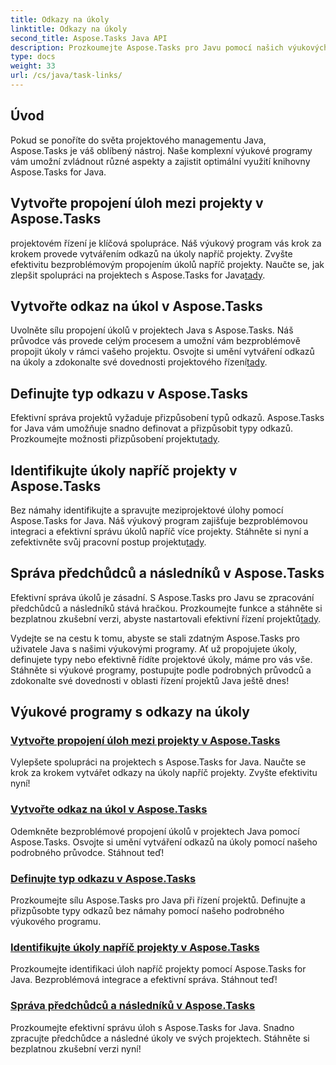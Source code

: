 ```yaml
---
title: Odkazy na úkoly
linktitle: Odkazy na úkoly
second_title: Aspose.Tasks Java API
description: Prozkoumejte Aspose.Tasks pro Javu pomocí našich výukových programů. Vylepšete spolupráci, definujte typy odkazů a bezproblémově spravujte úkoly. Zvyšte efektivitu svého projektu hned teď!
type: docs
weight: 33
url: /cs/java/task-links/
---
```

## Úvod

Pokud se ponoříte do světa projektového managementu Java, Aspose.Tasks je váš oblíbený nástroj. Naše komplexní výukové programy vám umožní zvládnout různé aspekty a zajistit optimální využití knihovny Aspose.Tasks for Java.

## Vytvořte propojení úloh mezi projekty v Aspose.Tasks
 projektovém řízení je klíčová spolupráce. Náš výukový program vás krok za krokem provede vytvářením odkazů na úkoly napříč projekty. Zvyšte efektivitu bezproblémovým propojením úkolů napříč projekty. Naučte se, jak zlepšit spolupráci na projektech s Aspose.Tasks for Java[tady](./create-cross-project-task-link/).

## Vytvořte odkaz na úkol v Aspose.Tasks
 Uvolněte sílu propojení úkolů v projektech Java s Aspose.Tasks. Náš průvodce vás provede celým procesem a umožní vám bezproblémově propojit úkoly v rámci vašeho projektu. Osvojte si umění vytváření odkazů na úkoly a zdokonalte své dovednosti projektového řízení[tady](./create-task-link/).

## Definujte typ odkazu v Aspose.Tasks
 Efektivní správa projektů vyžaduje přizpůsobení typů odkazů. Aspose.Tasks for Java vám umožňuje snadno definovat a přizpůsobit typy odkazů. Prozkoumejte možnosti přizpůsobení projektu[tady](./define-link-type/).

## Identifikujte úkoly napříč projekty v Aspose.Tasks
Bez námahy identifikujte a spravujte meziprojektové úlohy pomocí Aspose.Tasks for Java. Náš výukový program zajišťuje bezproblémovou integraci a efektivní správu úkolů napříč více projekty. Stáhněte si nyní a zefektivněte svůj pracovní postup projektu[tady](./identify-cross-project-tasks/).

## Správa předchůdců a následníků v Aspose.Tasks
 Efektivní správa úkolů je zásadní. S Aspose.Tasks pro Javu se zpracování předchůdců a následníků stává hračkou. Prozkoumejte funkce a stáhněte si bezplatnou zkušební verzi, abyste nastartovali efektivní řízení projektů[tady](./predecessor-successor-tasks/).

Vydejte se na cestu k tomu, abyste se stali zdatným Aspose.Tasks pro uživatele Java s našimi výukovými programy. Ať už propojujete úkoly, definujete typy nebo efektivně řídíte projektové úkoly, máme pro vás vše. Stáhněte si výukové programy, postupujte podle podrobných průvodců a zdokonalte své dovednosti v oblasti řízení projektů Java ještě dnes!
## Výukové programy s odkazy na úkoly
### [Vytvořte propojení úloh mezi projekty v Aspose.Tasks](./create-cross-project-task-link/)
Vylepšete spolupráci na projektech s Aspose.Tasks for Java. Naučte se krok za krokem vytvářet odkazy na úkoly napříč projekty. Zvyšte efektivitu nyní!
### [Vytvořte odkaz na úkol v Aspose.Tasks](./create-task-link/)
Odemkněte bezproblémové propojení úkolů v projektech Java pomocí Aspose.Tasks. Osvojte si umění vytváření odkazů na úkoly pomocí našeho podrobného průvodce. Stáhnout teď!
### [Definujte typ odkazu v Aspose.Tasks](./define-link-type/)
Prozkoumejte sílu Aspose.Tasks pro Java při řízení projektů. Definujte a přizpůsobte typy odkazů bez námahy pomocí našeho podrobného výukového programu.
### [Identifikujte úkoly napříč projekty v Aspose.Tasks](./identify-cross-project-tasks/)
Prozkoumejte identifikaci úloh napříč projekty pomocí Aspose.Tasks for Java. Bezproblémová integrace a efektivní správa. Stáhnout teď!
### [Správa předchůdců a následníků v Aspose.Tasks](./predecessor-successor-tasks/)
Prozkoumejte efektivní správu úloh s Aspose.Tasks for Java. Snadno zpracujte předchůdce a následné úkoly ve svých projektech. Stáhněte si bezplatnou zkušební verzi nyní!
